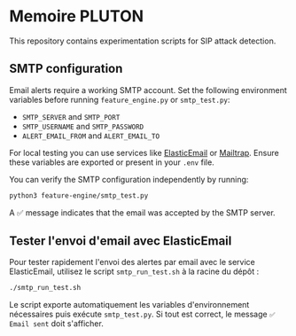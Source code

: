 # Memoire PLUTON

This repository contains experimentation scripts for SIP attack detection.

## SMTP configuration

Email alerts require a working SMTP account. Set the following environment variables before running `feature_engine.py` or `smtp_test.py`:

- `SMTP_SERVER` and `SMTP_PORT`
- `SMTP_USERNAME` and `SMTP_PASSWORD`
- `ALERT_EMAIL_FROM` and `ALERT_EMAIL_TO`

For local testing you can use services like [ElasticEmail](https://elasticemail.com) or [Mailtrap](https://mailtrap.io). Ensure these variables are exported or present in your `.env` file.

You can verify the SMTP configuration independently by running:

```bash
python3 feature-engine/smtp_test.py
```

A ✅ message indicates that the email was accepted by the SMTP server.

## Tester l'envoi d'email avec ElasticEmail

Pour tester rapidement l'envoi des alertes par email avec le service
ElasticEmail, utilisez le script `smtp_run_test.sh` à la racine du dépôt :

```bash
./smtp_run_test.sh
```

Le script exporte automatiquement les variables d'environnement nécessaires puis
exécute `smtp_test.py`. Si tout est correct, le message `✅ Email sent` doit
s'afficher.
